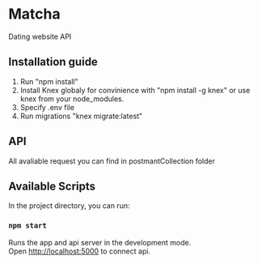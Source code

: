 # Matcha
Dating website API

## Installation guide

1. Run "npm install"
2. Install Knex globaly for convinience with "npm install -g knex" or use knex from your node_modules.
3. Specify .env file
4. Run migrations "knex migrate:latest"

## API
All avaliable request you can find in postmantCollection folder

## Available Scripts

In the project directory, you can run:

### `npm start`

Runs the app and api server in the development mode.<br>
Open [http://localhost:5000](http://localhost:5000) to connect api.

